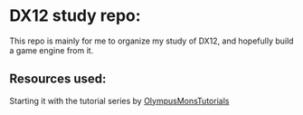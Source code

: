 # DX12 study repo:

This repo is mainly for me to organize my study of DX12, and hopefully build a game engine from it.

## Resources used:

Starting it with the tutorial series by [OlympusMonsTutorials](https://www.youtube.com/@OlympusMonsTutorials)

